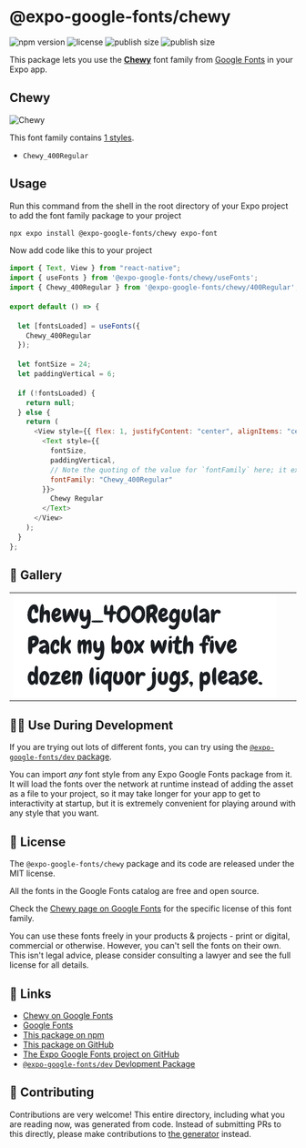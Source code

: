 # @expo-google-fonts/chewy

![npm version](https://flat.badgen.net/npm/v/@expo-google-fonts/chewy)
![license](https://flat.badgen.net/github/license/expo/google-fonts)
![publish size](https://flat.badgen.net/packagephobia/install/@expo-google-fonts/chewy)
![publish size](https://flat.badgen.net/packagephobia/publish/@expo-google-fonts/chewy)

This package lets you use the [**Chewy**](https://fonts.google.com/specimen/Chewy) font family from [Google Fonts](https://fonts.google.com/) in your Expo app.

## Chewy

![Chewy](./font-family.png)

This font family contains [1 styles](#-gallery).

- `Chewy_400Regular`

## Usage

Run this command from the shell in the root directory of your Expo project to add the font family package to your project

```sh
npx expo install @expo-google-fonts/chewy expo-font
```

Now add code like this to your project

```js
import { Text, View } from "react-native";
import { useFonts } from '@expo-google-fonts/chewy/useFonts';
import { Chewy_400Regular } from '@expo-google-fonts/chewy/400Regular';

export default () => {

  let [fontsLoaded] = useFonts({
    Chewy_400Regular
  });

  let fontSize = 24;
  let paddingVertical = 6;

  if (!fontsLoaded) {
    return null;
  } else {
    return (
      <View style={{ flex: 1, justifyContent: "center", alignItems: "center" }}>
        <Text style={{
          fontSize,
          paddingVertical,
          // Note the quoting of the value for `fontFamily` here; it expects a string!
          fontFamily: "Chewy_400Regular"
        }}>
          Chewy Regular
        </Text>
      </View>
    );
  }
};
```

## 🔡 Gallery


||||
|-|-|-|
|![Chewy_400Regular](./400Regular/Chewy_400Regular.ttf.png)||||


## 👩‍💻 Use During Development

If you are trying out lots of different fonts, you can try using the [`@expo-google-fonts/dev` package](https://github.com/expo/google-fonts/tree/master/font-packages/dev#readme).

You can import _any_ font style from any Expo Google Fonts package from it. It will load the fonts over the network at runtime instead of adding the asset as a file to your project, so it may take longer for your app to get to interactivity at startup, but it is extremely convenient for playing around with any style that you want.


## 📖 License

The `@expo-google-fonts/chewy` package and its code are released under the MIT license.

All the fonts in the Google Fonts catalog are free and open source.

Check the [Chewy page on Google Fonts](https://fonts.google.com/specimen/Chewy) for the specific license of this font family.

You can use these fonts freely in your products & projects - print or digital, commercial or otherwise. However, you can't sell the fonts on their own. This isn't legal advice, please consider consulting a lawyer and see the full license for all details.

## 🔗 Links

- [Chewy on Google Fonts](https://fonts.google.com/specimen/Chewy)
- [Google Fonts](https://fonts.google.com/)
- [This package on npm](https://www.npmjs.com/package/@expo-google-fonts/chewy)
- [This package on GitHub](https://github.com/expo/google-fonts/tree/master/font-packages/chewy)
- [The Expo Google Fonts project on GitHub](https://github.com/expo/google-fonts)
- [`@expo-google-fonts/dev` Devlopment Package](https://github.com/expo/google-fonts/tree/master/font-packages/dev)

## 🤝 Contributing

Contributions are very welcome! This entire directory, including what you are reading now, was generated from code. Instead of submitting PRs to this directly, please make contributions to [the generator](https://github.com/expo/google-fonts/tree/master/packages/generator) instead.
